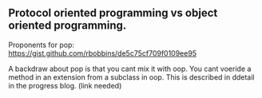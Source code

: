 ## Protocol oriented programming vs object oriented programming. 


Proponents for pop:
https://gist.github.com/rbobbins/de5c75cf709f0109ee95

A backdraw about pop is that you cant mix it with oop. You cant voeride a method in an extension from a subclass in oop. This is described in ddetail in the progress blog. (link needed)
